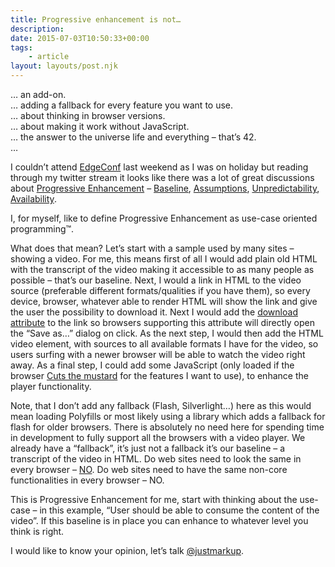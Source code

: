 ```yaml
---
title: Progressive enhancement is not…
description: 
date: 2015-07-03T10:50:33+00:00
tags:
    - article
layout: layouts/post.njk
---
```


… an add-on.  
… adding a fallback for every feature you want to use.  
… about thinking in browser versions.  
… about making it work without JavaScript.  
… the answer to the universe life and everything – that’s 42.  
…

I couldn’t attend [EdgeConf](https://edgeconf.com/2015-london) last weekend as I was on holiday but reading through my twitter stream it looks like there was a lot of great discussions about [Progressive Enhancement](https://decadecity.net/blog/2015/06/27/edge-conf-progressive-enhancement) – [Baseline](https://adactio.com/journal/9206), [Assumptions](https://remysharp.com/2015/07/02/assumptions), [Unpredictability](http://timkadlec.com/2015/06/thriving-in-unpredictability/), [Availability](http://www.kryogenix.org/days/2015/06/28/availability/).

I, for myself, like to define Progressive Enhancement as use-case oriented programming™.

What does that mean? Let’s start with a sample used by many sites – showing a video. For me, this means first of all I would add plain old HTML with the transcript of the video making it accessible to as many people as possible – that’s our baseline. Next, I would a link in HTML to the video source (preferable different formats/qualities if you have them), so every device, browser, whatever able to render HTML will show the link and give the user the possibility to download it. Next I would add the [download attribute](http://justmarkup.com/log/2015/01/13/the-download-attribute/) to the link so browsers supporting this attribute will directly open the “Save as…” dialog on click. As the next step, I would then add the HTML video element, with sources to all available formats I have for the video, so users surfing with a newer browser will be able to watch the video right away. As a final step, I could add some JavaScript (only loaded if the browser [Cuts the mustard](https://justmarkup.com/log/2015/02/26/cut-the-mustard-revisited/) for the features I want to use), to enhance the player functionality.

Note, that I don’t add any fallback (Flash, Silverlight…) here as this would mean loading Polyfills or most likely using a library which adds a fallback for flash for older browsers. There is absolutely no need here for spending time in development to fully support all the browsers with a video player. We already have a “fallback”, it’s just not a fallback it’s our baseline – a transcript of the video in HTML. Do web sites need to look the same in every browser – [NO](http://dowebsitesneedtolookexactlythesameineverybrowser.com/). Do web sites need to have the same non-core functionalities in every browser – NO.

This is Progressive Enhancement for me, start with thinking about the use-case – in this example, “User should be able to consume the content of the video”. If this baseline is in place you can enhance to whatever level you think is right.

I would like to know your opinion, let’s talk [@justmarkup](https://twitter.com/justmarkup).